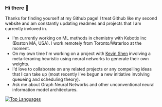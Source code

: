 ### Hi there 👋

<!--
**flawnson/flawnson** is a ✨ _special_ ✨ repository because its `README.md` (this file) appears on your GitHub profile.

Here are some ideas to get you started:

- 🔭 I’m currently working on ...
- 🌱 I’m currently learning ...
- 👯 I’m looking to collaborate on ...
- 🤔 I’m looking for help with ...
- 💬 Ask me about ...
- 📫 How to reach me: ...
- 😄 Pronouns: ...
- ⚡ Fun fact: ...
-->

Thanks for finding yourself at my Github page! I treat Github like my second website and am constantly updating readmes and projects that I am currently invloved in.

- I'm currently working on ML methods in chemistry with Kebotix Inc (Boston MA, USA). I work remotely from Toronto/Waterloo at the moment.
- On my own time I'm working on a project with [Kevin Shen](https://github.com/kshen3778) involving a meta-leraning heuristic using neural networks to generate their own weights.
- I'd love to collaborate on any related projects or any compelling ideas that I can take up (most recently I've begun a new initiative involving queueing and scheduling theory).
- Ask me about Graph Neural Networks and other unconventional neural information model architectures.

[![Top Languages](https://github-readme-stats.vercel.app/api/top-langs/?username=flawnson)](https://github.com/flawnson)
